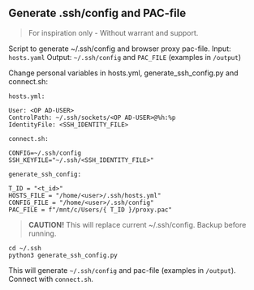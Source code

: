 ## Generate .ssh/config and PAC-file

> For inspiration only - Without warrant and support.

Script to generate ~/.ssh/config and browser proxy pac-file.
Input: `hosts.yaml`
Output: `~/.ssh/config` and `PAC_FILE` (examples in `/output`)

Change personal variables in hosts.yml, generate_ssh_config.py and connect.sh:


```
hosts.yml:

User: <OP AD-USER>
ControlPath: ~/.ssh/sockets/<OP AD-USER>@%h:%p
IdentityFile: <SSH_IDENTITY_FILE>
```

```
connect.sh:

CONFIG=~/.ssh/config
SSH_KEYFILE="~/.ssh/<SSH_IDENTITY_FILE>"
```

```
generate_ssh_config:

T_ID = "<t_id>"
HOSTS_FILE = "/home/<user>/.ssh/hosts.yml"
CONFIG_FILE = "/home/<user>/.ssh/config"
PAC_FILE = f"/mnt/c/Users/{ T_ID }/proxy.pac"
```

> **CAUTION!** This will replace current ~/.ssh/config. Backup before running.

```
cd ~/.ssh
python3 generate_ssh_config.py
```

This will generate `~/.ssh/config` and pac-file (examples in `/output`).
Connect with `connect.sh`.
